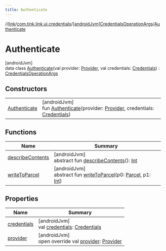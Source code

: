 ```yaml
---
title: Authenticate
---
```

//[link](../../../../index.html)/[com.tink.link.ui.credentials](../../index.html)/[[androidJvm]CredentialsOperationArgs](../index.html)/[Authenticate](index.html)



# Authenticate



[androidJvm]\
data class [Authenticate](index.html)(val provider: [Provider](../../../com.tink.model.provider/[android-jvm]-provider/index.html), val credentials: [Credentials](../../../com.tink.model.credentials/[android-jvm]-credentials/index.html)) : [CredentialsOperationArgs](../index.html)



## Constructors


| | |
|---|---|
| [Authenticate](-authenticate.html) | [androidJvm]<br>fun [Authenticate](-authenticate.html)(provider: [Provider](../../../com.tink.model.provider/[android-jvm]-provider/index.html), credentials: [Credentials](../../../com.tink.model.credentials/[android-jvm]-credentials/index.html)) |


## Functions


| Name | Summary |
|---|---|
| [describeContents](../../../com.tink.service.provider/[android-jvm]-provider-filter/index.html#-1578325224%2FFunctions%2F-812656150) | [androidJvm]<br>abstract fun [describeContents](../../../com.tink.service.provider/[android-jvm]-provider-filter/index.html#-1578325224%2FFunctions%2F-812656150)(): [Int](https://kotlinlang.org/api/latest/jvm/stdlib/kotlin/-int/index.html) |
| [writeToParcel](../../../com.tink.service.provider/[android-jvm]-provider-filter/index.html#-1754457655%2FFunctions%2F-812656150) | [androidJvm]<br>abstract fun [writeToParcel](../../../com.tink.service.provider/[android-jvm]-provider-filter/index.html#-1754457655%2FFunctions%2F-812656150)(p0: [Parcel](https://developer.android.com/reference/kotlin/android/os/Parcel.html), p1: [Int](https://kotlinlang.org/api/latest/jvm/stdlib/kotlin/-int/index.html)) |


## Properties


| Name | Summary |
|---|---|
| [credentials](credentials.html) | [androidJvm]<br>val [credentials](credentials.html): [Credentials](../../../com.tink.model.credentials/[android-jvm]-credentials/index.html) |
| [provider](provider.html) | [androidJvm]<br>open override val [provider](provider.html): [Provider](../../../com.tink.model.provider/[android-jvm]-provider/index.html) |

